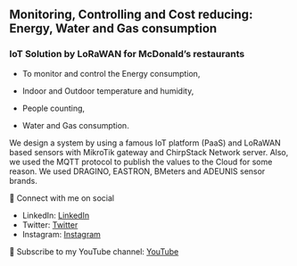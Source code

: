 ## Monitoring, Controlling and Cost reducing: Energy, Water and Gas consumption
### IoT Solution by LoRaWAN for McDonald’s restaurants

-	To monitor and control the Energy consumption,

- Indoor and Outdoor temperature and humidity, 

- People counting, 

- Water and Gas consumption. 

We design a system by using a famous IoT platform (PaaS) and LoRaWAN based sensors with MikroTik gateway and ChirpStack Network server. 
Also, we used the MQTT protocol to publish the values to the Cloud for some reason. We used DRAGINO, EASTRON, BMeters and ADEUNIS sensor brands. 

🚩 Connect with me on social
- LinkedIn: [LinkedIn](https://www.linkedin.com/in/ariful-islam-arif-2987b51a3/)
- Twitter: [Twitter](https://twitter.com/arifulislam301)
- Instagram: [Instagram](https://www.instagram.com/ariful_mr_islam/)

🔔 Subscribe to my YouTube channel: [YouTube](https://www.youtube.com/channel/UCED68cm6nHaAlAk0h9I3yAQ)
